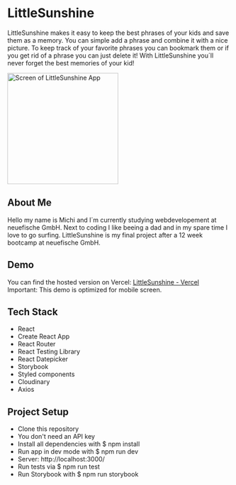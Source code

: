 # LittleSunshine

LittleSunshine makes it easy to keep the best phrases of your kids and save them as a memory. You can simple add a phrase and combine it with a nice picture. To keep track of your favorite phrases you can bookmark them or if you get rid of a phrase you can just delete it! With LittleSunshine you´ll never forget the best memories of your kid!

<img src="https://user-images.githubusercontent.com/10044263/161130557-2e4aed54-dd6b-4621-8fed-b8f3f3514055.gif" alt="Screen of LittleSunshine App" width="250px" />

## About Me

Hello my name is Michi and I´m currently studying webdevelopement at neuefische GmbH.
Next to coding I like beeing a dad and in my spare time I love to go surfing.
LittleSunshine is my final project after a 12 week bootcamp at neuefische GmbH.

## Demo

You can find the hosted version on Vercel: [LittleSunshine - Vercel](https://capstone-project-michiberger.vercel.app/)
Important: This demo is optimized for mobile screen.

## Tech Stack

- React
- Create React App
- React Router
- React Testing Library
- React Datepicker
- Storybook
- Styled components
- Cloudinary
- Axios

## Project Setup

- Clone this repository
- You don't need an API key
- Install all dependencies with $ npm install
- Run app in dev mode with $ npm run dev
- Server: http://localhost:3000/
- Run tests via $ npm run test
- Run Storybook with $ npm run storybook
